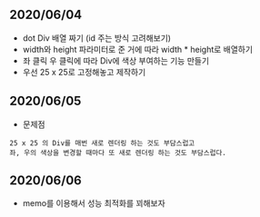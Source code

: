## 2020/06/04

- dot Div 배열 짜기 (id 주는 방식 고려해보기)
- width와 height 파라미터로 준 거에 따라 width \* height로 배열하기
- 좌 클릭 우 클릭에 따라 Div에 색상 부여하는 기능 만들기
- 우선 25 x 25로 고정해놓고 제작하기

## 2020/06/05

- 문제점

```
25 x 25 의 Div를 매번 새로 렌더링 하는 것도 부담스럽고
좌, 우의 색상을 변경할 때마다 또 새로 렌더링 하는 것도 부담스럽다.
```

## 2020/06/06

- memo를 이용해서 성능 최적화를 꾀해보자
